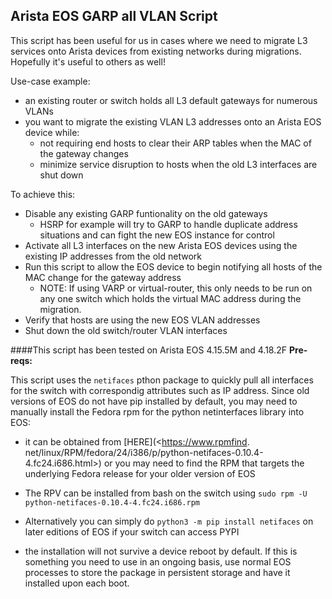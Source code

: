 Arista EOS GARP all VLAN Script
---
This script has been useful for us in cases where we need to migrate L3 services onto Arista devices from existing networks during migrations.  Hopefully it's useful to others as well!

Use-case example:
- an existing router or switch holds all L3 default gateways for numerous VLANs
- you want to migrate the existing VLAN L3 addresses onto an Arista EOS device while:
    - not requiring end hosts to clear their ARP tables when the MAC of the gateway changes
    - minimize service disruption to hosts when the old L3 interfaces are shut down

To achieve this:
- Disable any existing GARP funtionality on the old gateways
    - HSRP for example will try to GARP to handle duplicate address situations and can fight the new EOS instance for control
- Activate all L3 interfaces on the new Arista EOS devices using the existing IP addresses from the old network
- Run this script to allow the EOS device to begin notifying all hosts of the MAC change for the gateway address
    - NOTE: If using VARP or virtual-router, this only needs to be run on any one switch which holds the virtual MAC address during the migration.
- Verify that hosts are using the new EOS VLAN addresses
- Shut down the old switch/router VLAN interfaces



####This script has been tested on Arista EOS 4.15.5M and 4.18.2F
**Pre-reqs:**

This script uses the `netifaces` pthon package to quickly pull all interfaces for 
the switch with correspondig attributes such as IP address.  Since old versions of EOS 
do not have pip installed by default, you may need to manually install the Fedora rpm 
for the python netinterfaces library into EOS: 
- it can be obtained from [HERE](<https://www.rpmfind.
  net/linux/RPM/fedora/24/i386/p/python-netifaces-0.10.4-4.fc24.i686.html>) or you 
  may need to find the RPM that targets the underlying Fedora release for your older 
  version of EOS
- The RPV can be installed from bash on the switch using `sudo rpm -U 
  python-netifaces-0.10.4-4.fc24.i686.rpm`

  
- Alternatively you can simply do `python3 -m pip install netifaces` on later editions
  of EOS if your switch can access PYPI
 

- the installation will not survive a device reboot by default.  If this is something you need to use in an ongoing basis, use normal EOS processes to store the package in persistent storage and have it installed upon each boot.
    
